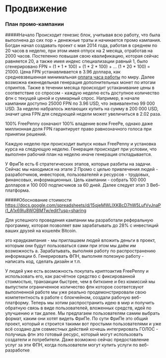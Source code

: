 # Продвижение


### План промо-кампании

#####Начало
Происходит генезис блок, учитывая всю работу, что была выполнена до сих пор + денежные траты и начинается промо кампания. Богдан начал создавать проект с мая 2014 года, работая в среднем по 20 часов в неделю, при этом имея отпуск на 2 месяца, отработав на 2000 часов. Постепенно повышая свою квалификацию, которая сейчас равняется 20, а также имея индекс специализации равный 1, было сгенерировано FPN = (1 * 1 * 100) + (1 * 2 * 100) + … (1 * 20 * 100) = 21000. Цена FPN устанавливается в 3.96 доллара, как средневзвешенная минимальная [оплата часа работы](https://docs.google.com/spreadsheets/d/1qJUdpg92HsaAt8gsHROI2laoGqZe-Heo2fxZcWoDVgY/edit?usp=drive_web) по миру. Далее возможна еженедельная генерация дополнительных монет по итогам спринтов. Также в течении месяца происходит устаканивание цены в соответствие со спросом - каждую неделю есть доступное количество фпн с текущей ценой и суммарный спрос. Например, в начале кампании доступно 25000 FPN по 3.96 USD, что эквивалентно 99 000 USD. За неделю набралось желающих купить на сумму в 200 000 USD, значит цена FPN для следующей недели может увеличиться в 2.02 раза.

100% FreePenny означают 100% владение всем FreePe, однако даже миллионная доля FPN гарантирует право равнозначного голоса при принятии решений.

Каждую неделю при происходит выпуск новых FreePenny и установка курса на следующую неделю. Генерация происходит при условии, что выполнен рабочий план на неделю иначе генерация откладывается. 

У ФриПе есть 6 стратегических этапов, которые разбиты на задачи. 
Сейчас мы находимся на этапе 2 Промо с целью привлечения людей - разработчиков, инвесторов, пользователей и ресурсов - трудовых, финансовых, информационных. Цель кампании - собрать 100 000 долларов и 100 000 подписчиков за 60 дней. Далее следует этап 3 Веб-платформа. 

#####Обоснование стоимости
https://docs.google.com/spreadsheets/d/15qjeMWLIXKBcD7hW5LufVvJnaPi1_A1x69Iu8WOBMTw/edit?usp=sharing

Для успешного проведения кампании мы разработали реферальную программу, которая позволяет вам зарабатывать до 28% c инвестиций ваших друзей на кошелёк Bitcoin.

это краудкампания - мы приглашаем людей вложить деньги в проект, которым они будут пользоваться сами при этом мы даём им возможность
а. Зарабатывать, выполняя работу по распространению информации
б. Генерировать ФПН, выполняя полезную работу - написать код, сделать дизайн и т.п.

У людей уже есть возможность покупать криптоактив FreePenny и использовать его, как расчётное средство с фиксированной стоимостью, транзакции быстрее, чем в биткоине и без комиссий
 мы выпустили ограниченное количество фпн
 которое соответсвуют выполненной работе
 мы уже реально продемонстрировали свою компетентность в работе с блокчейном, создали рабочую веб-платформу. Теперь мы хотим распространить идею в мир и получить обратную связь в виде пользователей, вложенных средств, идей по улучшению и так далее.
Мы предлагаем пользователям самим выбрать формат, каким они хотят видеть ФриПе. По сути ФриПе это общий проект, который и строится такими вот простыми пользователями
 и уже всё создано для совместных действий
 хочешь интегрировать ГОЛОС - получишь фпн
 это готовый ресурс, который могут использовать создатели и потребители. Даже возможно сейчас предоставление услуг за эти ФПН, когда пользователи могут купить услуги по веб-разработке







